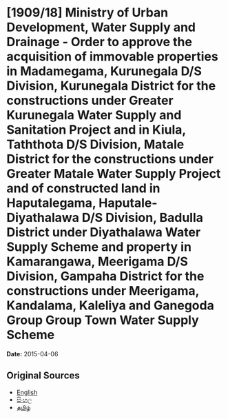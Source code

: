 # [1909/18] Ministry of Urban Development, Water Supply and Drainage - Order to approve the acquisition of immovable properties in Madamegama, Kurunegala D/S Division, Kurunegala District for the constructions under Greater Kurunegala Water Supply and Sanitation Project and in Kiula, Taththota D/S Division, Matale District for the constructions under Greater Matale Water Supply Project and of constructed land in Haputalegama, Haputale-Diyathalawa D/S Division, Badulla District under Diyathalawa Water Supply Scheme and property in Kamarangawa, Meerigama D/S Division, Gampaha District for the constructions under Meerigama, Kandalama, Kaleliya and Ganegoda Group Group Town Water Supply Scheme

**Date:** 2015-04-06

## Original Sources

- [English](https://documents.gov.lk/view/extra-gazettes/2015/4/1909-18_E.pdf)
- [සිංහල](https://documents.gov.lk/view/extra-gazettes/2015/4/1909-18_S.pdf)
- [தமிழ்](https://documents.gov.lk/view/extra-gazettes/2015/4/1909-18_T.pdf)
